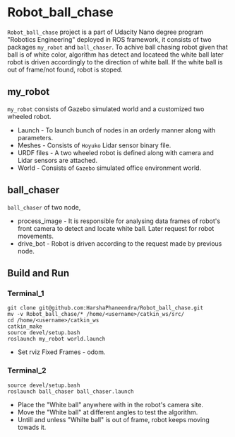 # Robot_ball_chase 
`Robot_ball_chase` project is a part of Udacity Nano degree program "Robotics Engineering" deployed in ROS framework, it consists of two packages `my_robot` and `ball_chaser`. To achive ball chasing robot given that ball is of white color, algorithm has detect and locateed the white ball later robot is driven accordingly to the direction of white ball. If the white ball is out of frame/not found, robot is stoped. 

## my_robot 
`my_robot` consists of Gazebo simulated world and a customized two wheeled robot.
* Launch - To launch bunch of nodes in an orderly manner along with parameters.
* Meshes - Consists of `Hoyuko` Lidar sensor binary file.
* URDF files - A two wheeled robot is defined along with camera and Lidar sensors are attached.
* World - Consists of `Gazebo` simulated office environment world.

## ball_chaser
`ball_chaser` of two node, 
* process_image - It is responsible for analysing data frames of robot's front camera to detect and locate white ball. Later request for robot movements.
* drive_bot - Robot is driven according to the request made by previous node.

## Build and Run
### Terminal_1
```
git clone git@github.com:HarshaPhaneendra/Robot_ball_chase.git
mv -v Robot_ball_chase/* /home/<username>/catkin_ws/src/ 
cd /home/<username>/catkin_ws
catkin_make
source devel/setup.bash
roslaunch my_robot world.launch
```
- Set rviz Fixed Frames - odom. 

### Terminal_2 
```
source devel/setup.bash
roslaunch ball_chaser ball_chaser.launch
```
- Place the "White ball" anywhere with in the robot's camera site.
- Move the "White ball" at different angles to test the algorithm. 
- Untill and unless "Whilte ball" is out of frame, robot keeps moving towads it.
